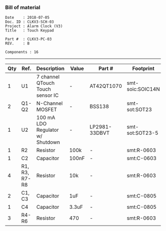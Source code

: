 ### Bill of material ###

```
Date    : 2018-07-05
Doc. ID : CLKV3-SCH-03
Project : Alarm Clock (V3)
Title   : Touch Keypad

Part #  : CLKV3-PC-03
REV.    : B

Components : 16
```

------------------------------------------------------------------------------------------------------------------------


| Qty | Ref.          | Description                      | Value | Part #        | Footprint        |
|-----|---------------|----------------------------------|-------|---------------|------------------|
| 1   | U1            | 7 channel QTouch Touch sensor IC | -     | AT42QT1070    | smt-soic:SOIC14N |
| 2   | Q1-Q2         | N-Channel MOSFET                 | -     | BSS138        | smt-sot:SOT23    |
| 1   | U2            | 100 mA LDO Regulator w/ Shutdown | -     | LP2981-33DBVT | smt-sot:SOT23-5  |
| 1   | R2            | Resistor                         | 100k  | -             | smt:R-0603       |
| 1   | C2            | Capacitor                        | 100nF | -             | smt:C-0603       |
| 4   | R1, R3, R7-R8 | Resistor                         | 10k   | -             | smt:R-0603       |
| 2   | C1, C3        | Capacitor                        | 1uF   | -             | smt:C-0805       |
| 1   | C4            | Capacitor                        | 3.3uF | -             | smt:C-0805       |
| 3   | R4-R6         | Resistor                         | 470   | -             | smt:R-0603       |
